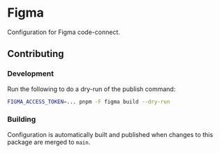 # Figma

Configuration for Figma code-connect.

## Contributing

### Development

Run the following to do a dry-run of the publish command:

```sh
FIGMA_ACCESS_TOKEN=... pnpm -F figma build --dry-run
```

### Building

Configuration is automatically built and published when changes to this package are merged to `main`.
